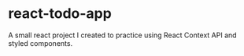 # react-todo-app

A small react project I created to practice using React Context API and styled components.
